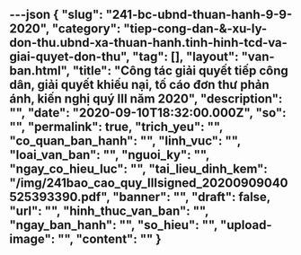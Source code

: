 ---json
{
    "slug": "241-bc-ubnd-thuan-hanh-9-9-2020",
    "category": "tiep-cong-dan-&-xu-ly-don-thu.ubnd-xa-thuan-hanh.tinh-hinh-tcd-va-giai-quyet-don-thu",
    "tag": [],
    "layout": "van-ban.html",
    "title": "Công tác giải quyết tiếp công dân, giải quyết khiếu nại, tố cáo đơn thư phản ánh, kiến nghị quý III năm 2020",
    "description": "",
    "date": "2020-09-10T18:32:00.000Z",
    "so": "",
    "permalink": true,
    "trich_yeu": "",
    "co_quan_ban_hanh": "",
    "linh_vuc": "",
    "loai_van_ban": "",
    "nguoi_ky": "",
    "ngay_co_hieu_luc": "",
    "tai_lieu_dinh_kem": "/img/241bao_cao_quy_IIIsigned_20200909040525393390.pdf",
    "banner": "",
    "draft": false,
    "url": "",
    "hinh_thuc_van_ban": "",
    "ngay_ban_hanh": "",
    "so_hieu": "",
    "upload-image": "",
    "__content__": ""
}
---
